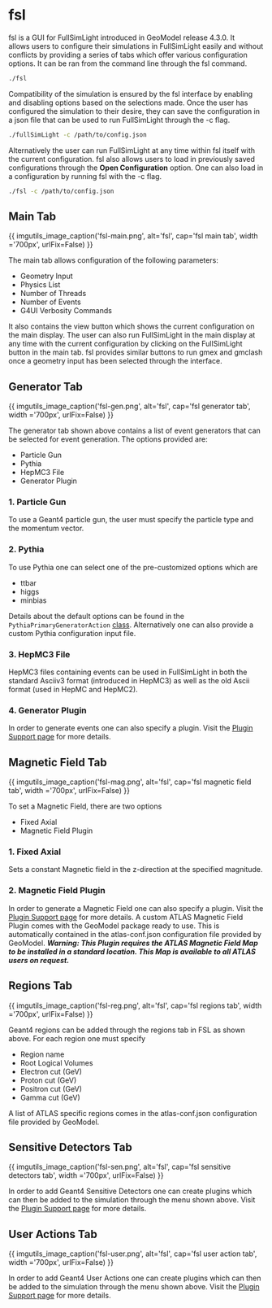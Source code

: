 # fsl

fsl is a GUI for FullSimLight introduced in GeoModel release 4.3.0. It allows users to configure their simulations in FullSimLight easily and without conflicts by providing a series of tabs which offer various configuration options. It can be ran from the command line through the fsl command.

```bash
./fsl
```

 Compatibility of the simulation is ensured by the fsl interface by enabling and disabling options based on the selections made. Once the user has configured the simulation to their desire, they can save the configuration in a json file that can be used to run FullSimLight through the -c flag. 
 
```bash
./fullSimLight -c /path/to/config.json
```
 
Alternatively the user can run FullSimLight at any time within fsl itself with the current configuration. fsl also allows users to load in previously saved configurations through the **Open Configuration** option. 
One can also load in a configuration by running fsl with the -c flag.

```bash
./fsl -c /path/to/config.json
```


## Main Tab


{{ imgutils_image_caption('fsl-main.png', 
   alt='fsl', 
   cap='fsl main tab',
   width ='700px',
   urlFix=False) 
}}

The main tab allows configuration of the following parameters:

- Geometry Input
- Physics List
- Number of Threads
- Number of Events
- G4UI Verbosity Commands

It also contains the view button which shows the current configuration on the main display. The user can also run FullSimLight in the main display at any time with the current configuration by clicking on the FullSimLight button in the main tab. fsl provides similar buttons to run gmex and gmclash once a geometry input has been selected through the interface.


## Generator Tab


{{ imgutils_image_caption('fsl-gen.png', 
   alt='fsl', 
   cap='fsl generator tab',
   width ='700px',
   urlFix=False) 
}}

The generator tab shown above contains a list of event generators that can be selected for event generation. The options provided are:

- Particle Gun
- Pythia
- HepMC3 File
- Generator Plugin

### 1. Particle Gun

To use a Geant4 particle gun, the user must specify the particle type and the momentum vector.

### 2. Pythia

To use Pythia one can select one of the pre-customized options which are

- ttbar
- higgs
- minbias

Details about the default options can be found in the `PythiaPrimaryGeneratorAction` [class](https://gitlab.cern.ch/GeoModelDev/GeoModel/-/blob/main/FullSimLight/src/PythiaPrimaryGeneratorAction.cc). 
Alternatively one can also provide a custom Pythia configuration input file. 

### 3. HepMC3 File

HepMC3 files containing events can be used in FullSimLight in both the standard Asciiv3 format (introduced in HepMC3) as well as the old Ascii format (used in HepMC and HepMC2).

### 4. Generator Plugin

In order to generate events one can also specify a plugin. Visit the [Plugin Support page](https://geomodel.web.cern.ch/home/fullsimlight/plugin-support/) for more details.

## Magnetic Field Tab


{{ imgutils_image_caption('fsl-mag.png', 
   alt='fsl', 
   cap='fsl magnetic field tab',
   width ='700px',
   urlFix=False) 
}}

To set a Magnetic Field, there are two options

- Fixed Axial
- Magnetic Field Plugin


### 1. Fixed Axial

Sets a constant Magnetic field in the z-direction at the specified magnitude. 

### 2. Magnetic Field Plugin

In order to generate a Magnetic Field one can also specify a plugin. Visit the [Plugin Support page](https://geomodel.web.cern.ch/home/fullsimlight/plugin-support/) for more details. A custom ATLAS Magnetic Field Plugin comes with the GeoModel package ready to use. This is automatically contained in the atlas-conf.json configuration file provided by GeoModel. ***Warning: This Plugin requires the ATLAS Magnetic Field Map to be installed in a standard location. This Map is available to all ATLAS users on request.***


## Regions Tab


{{ imgutils_image_caption('fsl-reg.png', 
   alt='fsl', 
   cap='fsl regions tab',
   width ='700px',
   urlFix=False) 
}}

Geant4 regions can be added through the regions tab in FSL as shown above. For each region one must specify 

- Region name
- Root Logical Volumes
- Electron cut (GeV)
- Proton cut (GeV)
- Positron cut (GeV)
- Gamma cut (GeV)

A list of ATLAS specific regions comes in the atlas-conf.json configuration file provided by GeoModel.

## Sensitive Detectors Tab


{{ imgutils_image_caption('fsl-sen.png', 
   alt='fsl', 
   cap='fsl sensitive detectors tab',
   width ='700px',
   urlFix=False) 
}}

In order to add Geant4 Sensitive Detectors one can create plugins which can then be added to the simulation through the menu shown above. Visit the [Plugin Support page](https://geomodel.web.cern.ch/home/fullsimlight/plugin-support/) for more details.


## User Actions Tab


{{ imgutils_image_caption('fsl-user.png', 
   alt='fsl', 
   cap='fsl user action tab',
   width ='700px',
   urlFix=False) 
}}

In order to add Geant4 User Actions one can create plugins which can then be added to the simulation through the menu shown above. Visit the [Plugin Support page](https://geomodel.web.cern.ch/home/fullsimlight/plugin-support/) for more details.
